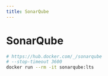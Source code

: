 ```yaml
---
title: SonarQube
---
```


# SonarQube


```bash
# https://hub.docker.com/_/sonarqube
# --stop-timeout 3600
docker run --rm -it sonarqube:lts
```
